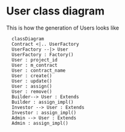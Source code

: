 # User class diagram

This is how the generation of Users looks like

```mermaid
  classDiagram
  Contract <|.. UserFactory
  UserFactory --|> User
  UserFactory : Factory()
  User : project_id
  User : m_contract
  User : contract_name
  User : create()
  User : update()
  User : assign()
  User : remove()
  Builder--> User : Extends
  Builder : assign_impl()
  Investor --> User : Extends
  Investor : assign_impl()
  Admin --> User : Extends
  Admin : assign_impl()
```